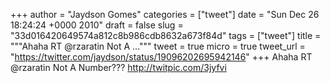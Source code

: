 
+++
author = "Jaydson Gomes"
categories = ["tweet"]
date = "Sun Dec 26 18:24:24 +0000 2010"
draft = false
slug = "33d016420649574a812c8b986cdb8632a673f84d"
tags = ["tweet"]
title = """Ahaha RT @rzaratin Not A ..."""
tweet = true
micro = true
tweet_url = "https://twitter.com/jaydson/status/19096202695942146"
+++
Ahaha RT @rzaratin Not A Number??? http://twitpic.com/3jyfvi
